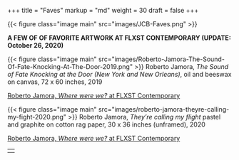 +++
title = "Faves"
markup = "md"
weight = 30
draft = false
+++

{{< figure class="image main" src="images/JCB-Faves.png" >}}

**A FEW OF OF FAVORITE ARTWORK AT FLXST CONTEMPORARY (UPDATE: October 26, 2020)**

{{< figure class="image main" src="images/Roberto-Jamora-The-Sound-Of-Fate-Knocking-At-The-Door-2019.png" >}}
Roberto Jamora, _The Sound of Fate Knocking at the Door (New York and New Orleans)_, oil and beeswax on canvas, 72 x 60 inches, 2019

[Roberto Jamora, _Where were we?_ at FLXST Contemporary](https://www.flxst.co/roberto-jamora-where-were-we)

{{< figure class="image main" src="images/roberto-jamora-theyre-calling-my-fight-2020.png" >}}
Roberto Jamora, _They’re calling my flight_ pastel and graphite on cotton rag paper, 30 x 36 inches (unframed), 2020

[Roberto Jamora, _Where were we?_ at FLXST Contemporary](https://www.flxst.co/roberto-jamora-where-were-we)

<table>
<tr><td class="icons"><a href="/#work"><i class="far fa-arrow-alt-circle-left fa-lg"></i></a><a href="/#contact"><i class="far fa-arrow-alt-circle-right fa-lg"></i></a></td></tr>
</table>
